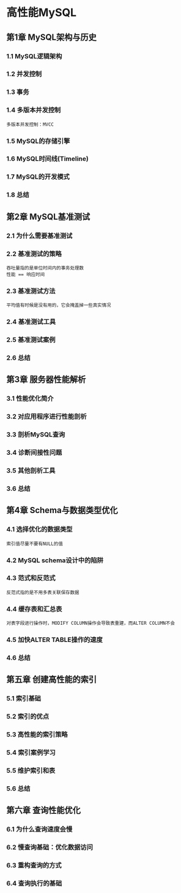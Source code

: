 # 高性能MySQL

## 第1章 MySQL架构与历史

### 1.1 MySQL逻辑架构

### 1.2 并发控制

### 1.3 事务

### 1.4 多版本并发控制

```
多版本并发控制：MVCC
```

### 1.5 MySQL的存储引擎

### 1.6 MySQL时间线(Timeline)

### 1.7 MySQL的开发模式

### 1.8 总结

## 第2章 MySQL基准测试

### 2.1 为什么需要基准测试

### 2.2 基准测试的策略

```
吞吐量指的是单位时间内的事务处理数
性能 == 响应时间
```

### 2.3 基准测试方法

```
平均值有时候是没有用的，它会掩盖掉一些真实情况
```

### 2.4 基准测试工具

### 2.5 基准测试案例

### 2.6 总结

## 第3章 服务器性能解析

### 3.1 性能优化简介

### 3.2 对应用程序进行性能剖析

### 3.3 剖析MySQL查询

### 3.4 诊断间接性问题

### 3.5 其他剖析工具

### 3.6 总结

## 第4章 Schema与数据类型优化

### 4.1 选择优化的数据类型

```
索引值尽量不要有NULL的值
```

### 4.2 MySQL schema设计中的陷阱

### 4.3 范式和反范式

```
反范式指的是不用多表关联保存数据
```

### 4.4 缓存表和汇总表

```
对表字段进行操作时，MODIFY COLUMN操作会导致表重建，而ALTER COLUMN不会
```

### 4.5 加快ALTER TABLE操作的速度

### 4.6 总结

## 第五章 创建高性能的索引

### 5.1 索引基础

### 5.2 索引的优点

### 5.3 高性能的索引策略

### 5.4 索引案例学习

### 5.5 维护索引和表

### 5.6 总结

## 第六章 查询性能优化

### 6.1 为什么查询速度会慢

### 6.2 慢查询基础：优化数据访问

### 6.3 重构查询的方式

### 6.4 查询执行的基础
